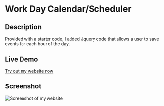 # Work Day Calendar/Scheduler

## Description
Provided with a starter code, I added Jquery code that allows a user to save events for each hour of the day. 

## Live Demo
[Try out my website now]()

## Screenshot
![Screenshot of my website]()

<!-- GIVEN I am using a daily planner to create a schedule
WHEN I open the planner
THEN the current day is displayed at the top of the calendar
WHEN I scroll down
THEN I am presented with time blocks for standard business hours
WHEN I view the time blocks for that day
THEN each time block is color-coded to indicate whether it is in the past, present, or future
WHEN I click into a time block
THEN I can enter an event
WHEN I click the save button for that time block
THEN the text for that event is saved in local storage
WHEN I refresh the page
THEN the saved events persist -->